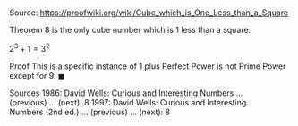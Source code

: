 # 

Source: https://proofwiki.org/wiki/Cube_which_is_One_Less_than_a_Square

Theorem
$8$ is the only cube number which is $1$ less than a square:

$2^3 + 1 = 3^2$


Proof
This is a specific instance of 1 plus Perfect Power is not Prime Power except for 9.
$\blacksquare$


Sources
1986: David Wells: Curious and Interesting Numbers ... (previous) ... (next): $8$
1997: David Wells: Curious and Interesting Numbers (2nd ed.) ... (previous) ... (next): $8$




